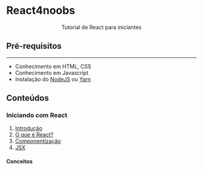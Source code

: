 # React4noobs

<p align='center'>Tutorial de React para iniciantes</p>

## **Pré-requisitos**

---

- Conhecimento em HTML, CSS
- Conhecimento em Javascript
- Instalação do [NodeJS](https://nodejs.org/en/download/) ou [Yarn](https://classic.yarnpkg.com/pt-BR/docs/install)

## **Conteúdos**

### Iniciando com React

1. [Introdução](https://github.com/AnnaCampelo/react4noobs/blob/master/docs/Iniciando%20com%20React/1-Introducao.md)
2. [O que é React?](https://github.com/AnnaCampelo/react4noobs/blob/master/docs/Iniciando%20com%20React/2-O%20que%20e%20React.md)
3. [Componentização](https://github.com/AnnaCampelo/react4noobs/blob/master/docs/Iniciando%20com%20React/3-Componentizacao.md)
4. [JSX](https://github.com/AnnaCampelo/react4noobs/blob/master/docs/Iniciando%20com%20React/4-JSX.md)

#### Conceitos
